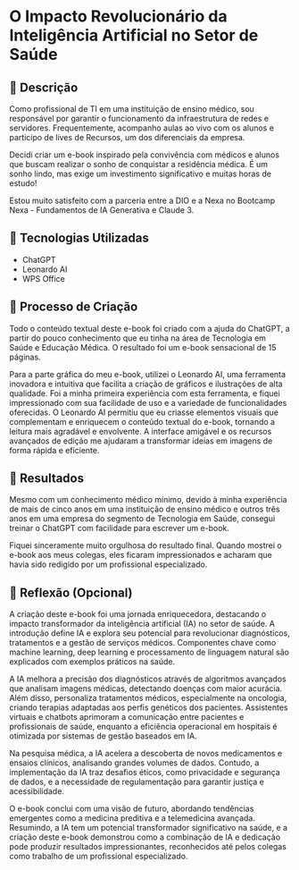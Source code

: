 # O Impacto Revolucionário da Inteligência Artificial no Setor de Saúde

## 📒 Descrição
Como profissional de TI em uma instituição de ensino médico, sou responsável por garantir o funcionamento da infraestrutura de redes e servidores. Frequentemente, acompanho aulas ao vivo com os alunos e participo de lives de Recursos, um dos diferenciais da empresa.

Decidi criar um e-book inspirado pela convivência com médicos e alunos que buscam realizar o sonho de conquistar a residência médica. É um sonho lindo, mas exige um investimento significativo e muitas horas de estudo!

Estou muito satisfeito com a parceria entre a DIO e a Nexa no Bootcamp Nexa - Fundamentos de IA Generativa e Claude 3.

## 🤖 Tecnologias Utilizadas
- ChatGPT
- Leonardo AI
- WPS Office

## 🧐 Processo de Criação
Todo o conteúdo textual deste e-book foi criado com a ajuda do ChatGPT, a partir do pouco conhecimento que eu tinha na área de Tecnologia em Saúde e Educação Médica. O resultado foi um e-book sensacional de 15 páginas.

Para a parte gráfica do meu e-book, utilizei o Leonardo AI, uma ferramenta inovadora e intuitiva que facilita a criação de gráficos e ilustrações de alta qualidade. Foi a minha primeira experiência com esta ferramenta, e fiquei impressionado com sua facilidade de uso e a variedade de funcionalidades oferecidas. 
O Leonardo AI permitiu que eu criasse elementos visuais que complementam e enriquecem o conteúdo textual do e-book, tornando a leitura mais agradável e envolvente. A interface amigável e os recursos avançados de edição me ajudaram a transformar ideias em imagens de forma rápida e eficiente.

## 🚀 Resultados
Mesmo com um conhecimento médico mínimo, devido à minha experiência de mais de cinco anos em uma instituição de ensino médico e outros três anos em uma empresa do segmento de Tecnologia em Saúde, consegui treinar o ChatGPT com facilidade para escrever um e-book.

Fiquei sinceramente muito orgulhosa do resultado final. Quando mostrei o e-book aos meus colegas, eles ficaram impressionados e acharam que havia sido redigido por um profissional especializado.

## 💭 Reflexão (Opcional)

A criação deste e-book foi uma jornada enriquecedora, destacando o impacto transformador da inteligência artificial (IA) no setor de saúde. A introdução define IA e explora seu potencial para revolucionar diagnósticos, tratamentos e a gestão de serviços médicos. Componentes chave como machine learning, deep learning e processamento de linguagem natural são explicados com exemplos práticos na saúde.

A IA melhora a precisão dos diagnósticos através de algoritmos avançados que analisam imagens médicas, detectando doenças com maior acurácia. Além disso, personaliza tratamentos médicos, especialmente na oncologia, criando terapias adaptadas aos perfis genéticos dos pacientes. Assistentes virtuais e chatbots aprimoram a comunicação entre pacientes e profissionais de saúde, enquanto a eficiência operacional em hospitais é otimizada por sistemas de gestão baseados em IA.

Na pesquisa médica, a IA acelera a descoberta de novos medicamentos e ensaios clínicos, analisando grandes volumes de dados. Contudo, a implementação da IA traz desafios éticos, como privacidade e segurança de dados, e a necessidade de regulamentação para garantir justiça e acessibilidade.

O e-book conclui com uma visão de futuro, abordando tendências emergentes como a medicina preditiva e a telemedicina avançada. Resumindo, a IA tem um potencial transformador significativo na saúde, e a criação deste e-book demonstrou como a combinação de IA e dedicação pode produzir resultados impressionantes, reconhecidos até pelos colegas como trabalho de um profissional especializado.

